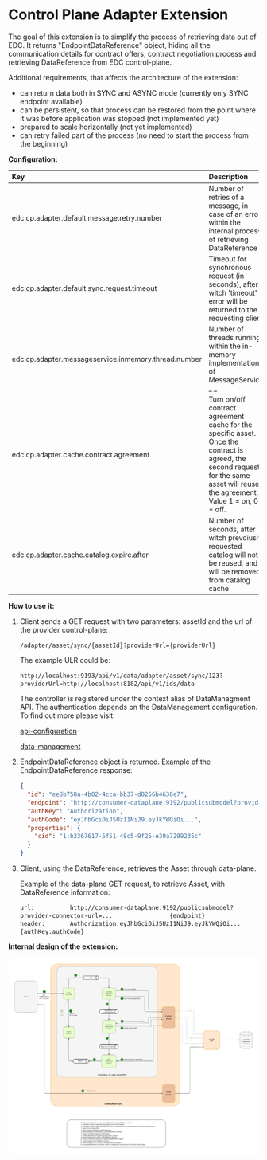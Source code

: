 # Control Plane Adapter Extension

The goal of this extension is to simplify the process of retrieving data out of EDC. It returns "EndpointDataReference" object, hiding all the communication details for contract offers, contract negotiation process and retrieving DataReference from EDC control-plane.

Additional requirements, that affects the architecture of the extension:
- can return data both in SYNC and ASYNC mode (currently only SYNC endpoint available)
- can be persistent, so that process can be restored from the point where it was before application was stopped (not implemented yet)  
- prepared to scale horizontally (not yet implemented)
- can retry failed part of the process (no need to start the process from the beginning)

<b>Configuration:</b>

| Key | Description                                                                                                                                                                      | Mandatory | Default |
|:----|:---------------------------------------------------------------------------------------------------------------------------------------------------------------------------------|------|----|
| edc.cp.adapter.default.message.retry.number | Number of retries of a message, in case of an error, within the internal process of retrieving DataReference                                                                     | no   | 3  |
| edc.cp.adapter.default.sync.request.timeout | Timeout for synchronous request (in seconds), after witch 'timeout' error will be returned to the requesting client                                                              | no   | 20 | 
| edc.cp.adapter.messageservice.inmemory.thread.number | Number of threads running within the in-memory implementation of MessageService                                                                                          _ _     | no   | 10 |
| edc.cp.adapter.cache.contract.agreement | Turn on/off contract agreement cache for the specific asset. Once the contract is agreed, the second request for the same asset will reuse the agreement. Value 1 = on, 0 = off. | no   | 1  |
| edc.cp.adapter.cache.catalog.expire.after | Number of seconds, after witch prevoiusly requested catalog will not be reused, and will be removed from catalog cache                                                           | no   | 3600 |


<b>How to use it:</b>
1. Client sends a GET request with two parameters: assetId and the url of the provider control-plane:

   ```
   /adapter/asset/sync/{assetId}?providerUrl={providerUrl}
   ```

   The example ULR could be:

   ```
   http://localhost:9193/api/v1/data/adapter/asset/sync/123?providerUrl=http://localhost:8182/api/v1/ids/data
   ```

   The controller is registered under the context alias of DataManagment API. The authentication depends on the DataManagement configuration.
   To find out more please visit:

   [api-configuration](../../edc/extensions/control-plane/api/data-management/api-configuration/README.md)

   [data-management](../../edc/extensions/control-plane/api/data-management/README.md)

                
2. EndpointDataReference object is returned. Example of the EndpointDataReference response:
    ```json
    {
      "id": "ee8b758a-4b02-4cca-bb37-d0256b4638e7",
      "endpoint": "http://consumer-dataplane:9192/publicsubmodel?provider-connector-url=...",
      "authKey": "Authorization",
      "authCode": "eyJhbGciOiJSUzI1NiJ9.eyJkYWQiOi...",
      "properties": {
        "cid": "1:b2367617-5f51-48c5-9f25-e30a7299235c"
      }
    }
    ```

3. Client, using the DataReference, retrieves the Asset through data-plane.
   
   Example of the data-plane GET request, to retrieve Asset, with DataReference information:
   
   ```
   url:          http://consumer-dataplane:9192/publicsubmodel?provider-connector-url=...                {endpoint}
   header:       Authorization:eyJhbGciOiJSUzI1NiJ9.eyJkYWQiOi...                                        {authKey:authCode}
   ```

<b>Internal design of the extension:</b>

![diagram](src/main/resources/control-plane-adapter.jpg)



